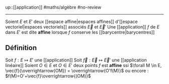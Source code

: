 up::[[application]]
#maths/algèbre #no-review 

---
Soient $E$ et $E'$ deux [[espace affine|espaces affines]] d'[[espace vectoriel|espaces vectoriels]] associés $\vec{E}$ et $\vec{E}'$
Une [[application]] $f$ de $E$ dans $E'$ est dite **affine** lorsque $f$ conserve les [[barycentre|barycentres]]

## Définition
Soit $f : E \mapsto E'$ une [[application]]
Soit $\vec{f} : \vec{E}\mapsto \vec{E}'$ une [[application linéaire]] 
Soient $O \in E$ et $O \in E'$ deux points
$f$ est **affine** ssi $\forall M \in E, \vec{f}(\overrightarrow{OM}) = \overrightarrow{O'f(M)}$
ou encore :
$f(M)=O'+\vec{f}\overrightarrow{(OM)}$

